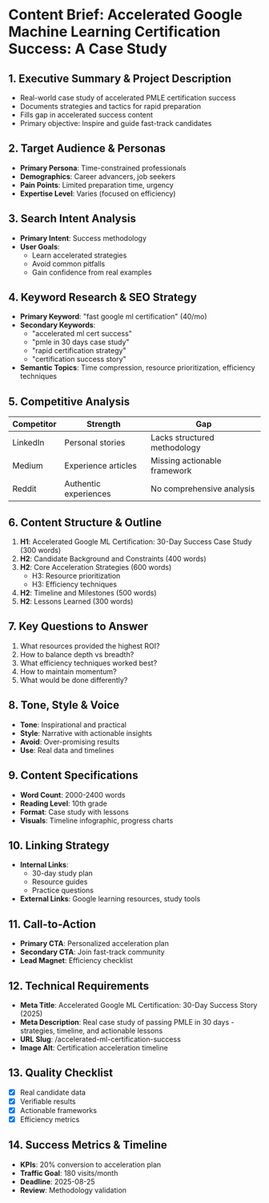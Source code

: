 # Content Brief: Accelerated Google Machine Learning Certification Success: A Case Study

## 1. Executive Summary & Project Description
- Real-world case study of accelerated PMLE certification success
- Documents strategies and tactics for rapid preparation
- Fills gap in accelerated success content
- Primary objective: Inspire and guide fast-track candidates

## 2. Target Audience & Personas
- **Primary Persona**: Time-constrained professionals
- **Demographics**: Career advancers, job seekers
- **Pain Points**: Limited preparation time, urgency
- **Expertise Level**: Varies (focused on efficiency)

## 3. Search Intent Analysis
- **Primary Intent**: Success methodology
- **User Goals**:
  - Learn accelerated strategies
  - Avoid common pitfalls
  - Gain confidence from real examples

## 4. Keyword Research & SEO Strategy
- **Primary Keyword**: "fast google ml certification" (40/mo)
- **Secondary Keywords**:
  - "accelerated ml cert success"
  - "pmle in 30 days case study"
  - "rapid certification strategy"
  - "certification success story"
- **Semantic Topics**: Time compression, resource prioritization, efficiency techniques

## 5. Competitive Analysis
| Competitor | Strength | Gap |
|------------|----------|-----|
| LinkedIn | Personal stories | Lacks structured methodology |
| Medium | Experience articles | Missing actionable framework |
| Reddit | Authentic experiences | No comprehensive analysis |

## 6. Content Structure & Outline
1. **H1**: Accelerated Google ML Certification: 30-Day Success Case Study (300 words)
2. **H2**: Candidate Background and Constraints (400 words)
3. **H2**: Core Acceleration Strategies (600 words)
   - H3: Resource prioritization
   - H3: Efficiency techniques
4. **H2**: Timeline and Milestones (500 words)
5. **H2**: Lessons Learned (300 words)

## 7. Key Questions to Answer
1. What resources provided the highest ROI?
2. How to balance depth vs breadth?
3. What efficiency techniques worked best?
4. How to maintain momentum?
5. What would be done differently?

## 8. Tone, Style & Voice
- **Tone**: Inspirational and practical
- **Style**: Narrative with actionable insights
- **Avoid**: Over-promising results
- **Use**: Real data and timelines

## 9. Content Specifications
- **Word Count**: 2000-2400 words
- **Reading Level**: 10th grade
- **Format**: Case study with lessons
- **Visuals**: Timeline infographic, progress charts

## 10. Linking Strategy
- **Internal Links**:
  - 30-day study plan
  - Resource guides
  - Practice questions
- **External Links**: Google learning resources, study tools

## 11. Call-to-Action
- **Primary CTA**: Personalized acceleration plan
- **Secondary CTA**: Join fast-track community
- **Lead Magnet**: Efficiency checklist

## 12. Technical Requirements
- **Meta Title**: Accelerated Google ML Certification: 30-Day Success Story (2025)
- **Meta Description**: Real case study of passing PMLE in 30 days - strategies, timeline, and actionable lessons
- **URL Slug**: /accelerated-ml-certification-success
- **Image Alt**: Certification acceleration timeline

## 13. Quality Checklist
- [x] Real candidate data
- [x] Verifiable results
- [x] Actionable frameworks
- [x] Efficiency metrics

## 14. Success Metrics & Timeline
- **KPIs**: 20% conversion to acceleration plan
- **Traffic Goal**: 180 visits/month
- **Deadline**: 2025-08-25
- **Review**: Methodology validation
